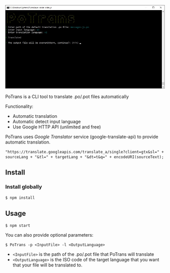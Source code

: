 ![PoTrans](./screenshot.jpg)

PoTrans is a CLI tool to translate .po/.pot files automatically

Functionality:
- Automatic translation
- Automatic detect input language
- Use Google HTTP API (unlimited and free)

PoTrans uses *Google Translator* service (google-translate-api) to provide automatic translation.
``` code
"https://translate.googleapis.com/translate_a/single?client=gtx&sl=" + sourceLang + "&tl=" + targetLang + "&dt=t&q=" + encodeURI(sourceText);
```

## Install
### Install globally
``` console
$ npm install
```

## Usage
``` console
$ npm start
```

You can also provide optional parameters:
``` console
$ PoTrans -p <InputFile> -l <OutputLanguage>
```
- `<InputFile>` is the path of the .po/.pot file that PoTrans will translate
- `<OutputLanguage>` is the ISO code of the target language that you want that your file will be translated to. 